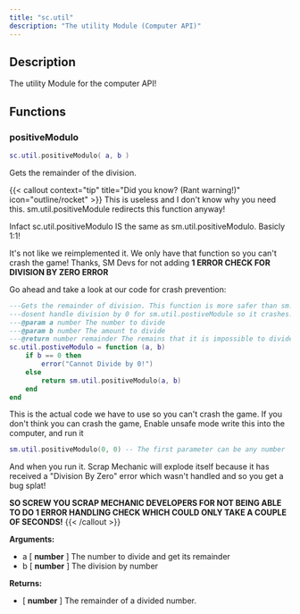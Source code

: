 ```yaml
---
title: "sc.util"
description: "The utility Module (Computer API)"
---
```


## Description

The utility Module for the computer API!

## Functions

### positiveModulo

```lua
sc.util.positiveModulo( a, b )
```

Gets the remainder of the division.

{{< callout context="tip" title="Did you know? (Rant warning!)" icon="outline/rocket" >}}
This is useless and I don't know why you need this. sm.util.positiveModule redirects this function anyway!

Infact sc.util.positiveModulo IS the same as sm.util.positiveModulo. Basicly 1:1!

It's not like we reimplemented it. We only have that function so you can't crash the game! Thanks, SM Devs for not adding **1 ERROR CHECK FOR DIVISION BY ZERO ERROR**

Go ahead and take a look at our code for crash prevention:

```lua
---Gets the remainder of division. This function is more safer than sm.util.postiveModule as for some reason, Scrap Mechanic
---dosent handle division by 0 for sm.util.postiveModule so it crashes.
---@param a number The number to divide
---@param b number The amount to divide
---@return number remainder The remains that it is impossible to divide
sc.util.postiveModulo = function (a, b)
    if b == 0 then
        error("Cannot Divide by 0!")
    else
        return sm.util.positiveModulo(a, b)
    end
end
```

This is the actual code we have to use so you can't crash the game. If you don't think you can crash the game, Enable unsafe mode write this into the computer, and run it

```lua
sm.util.positiveModulo(0, 0) -- The first parameter can be any number
```

And when you run it. Scrap Mechanic will explode itself because it has received a "Division By Zero" error which wasn't handled and so you get a bug splat!

**SO SCREW YOU SCRAP MECHANIC DEVELOPERS FOR NOT BEING ABLE TO DO 1 ERROR HANDLING CHECK WHICH COULD ONLY TAKE A COUPLE OF SECONDS!**
{{< /callout >}}

**Arguments:**
- a [ **number** ] The number to divide and get its remainder
- b [ **number** ] The division by number

**Returns:**
- [ **number** ] The remainder of a divided number.

